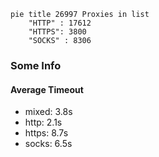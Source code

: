
```mermaid
pie title 26997 Proxies in list
    "HTTP" : 17612
    "HTTPS": 3800
    "SOCKS" : 8306
```

### Some Info
#### Average Timeout

- mixed: 3.8s
- http: 2.1s
- https: 8.7s
- socks: 6.5s